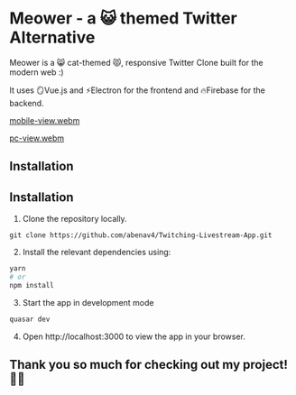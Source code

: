 # Meower - a 😺 themed Twitter Alternative

Meower is a 😸 cat-themed 😾, responsive Twitter Clone built for the modern web :)

It uses 🪞Vue.js and ⚡Electron for the frontend and 🔥Firebase for the backend.

[mobile-view.webm](https://user-images.githubusercontent.com/53611087/183252540-d7803c91-98f6-42f4-95ce-656f97aed448.webm)

[pc-view.webm](https://user-images.githubusercontent.com/53611087/183252839-5094a60f-2372-4094-9e5a-3e4b23f22c93.webm)

## 

## Installation

## Installation
1. Clone the repository locally.
```
git clone https://github.com/abenav4/Twitching-Livestream-App.git
```
2. Install the relevant dependencies using:
```bash
yarn
# or
npm install
```
3. Start the app in development mode
```bash
quasar dev
```
4. Open http://localhost:3000 to view the app in your browser.

## Thank you so much for checking out my project! :metal:&#127999; 
